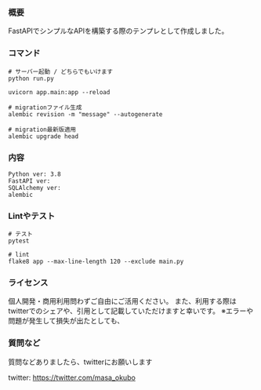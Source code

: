 ### 概要
FastAPIでシンプルなAPIを構築する際のテンプレとして作成しました。

### コマンド
```
# サーバー起動 / どちらでもいけます
python run.py

uvicorn app.main:app --reload

# migrationファイル生成
alembic revision -m "message" --autogenerate

# migration最新版適用
alembic upgrade head

```

### 内容
```
Python ver: 3.8
FastAPI ver: 
SQLAlchemy ver:
alembic 
```

### Lintやテスト
```
# テスト
pytest

# lint
flake8 app --max-line-length 120 --exclude main.py

```


### ライセンス
個人開発・商用利用問わずご自由にご活用ください。
また、利用する際はtwitterでのシェアや、引用として記載していただけますと幸いです。
※エラーや問題が発生して損失が出たとしても、

### 質問など
質問などありましたら、twitterにお願いします

twitter: https://twitter.com/masa_okubo
